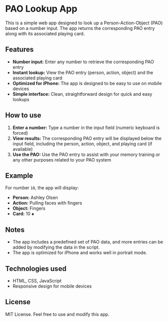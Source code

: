 # PAO Lookup App

This is a simple web app designed to look up a Person-Action-Object (PAO) based on a number input. The app returns the corresponding PAO entry along with its associated playing card.

## Features
- **Number input:** Enter any number to retrieve the corresponding PAO entry
- **Instant lookup:** View the PAO entry (person, action, object) and the associated playing card
- **Optimized for iPhone:** The app is designed to be easy to use on mobile devices
- **Simple interface:** Clean, straightforward design for quick and easy lookups

## How to use
1. **Enter a number:** Type a number in the input field (numeric keyboard is forced)
2. **View results:** The corresponding PAO entry will be displayed below the input field, including the person, action, object, and playing card (if available)
3. **Use the PAO:** Use the PAO entry to assist with your memory training or any other purposes related to your PAO system

## Example
For number `10`, the app will display:
- **Person:** Ashley Olsen
- **Action:** Pulling faces with fingers
- **Object:** Fingers
- **Card:** 10 ♠

## Notes
- The app includes a predefined set of PAO data, and more entries can be added by modifying the data in the script.
- The app is optimized for iPhone and works well in portrait mode.

## Technologies used
- HTML, CSS, JavaScript
- Responsive design for mobile devices

## License
MIT License. Feel free to use and modify this app.
